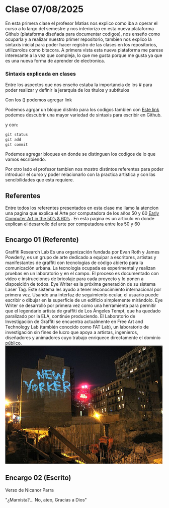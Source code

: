 # Clase 07/08/2025
En esta primera clase el profesor Matias nos explico como iba a operar el curso a lo largo del semestre y nos interiorizo en esta nueva plataforma Github (plataforma diseñada para documentar codigos), nos enseño como ocuparla y a realizar nuestro primer repositorio, tambien nos explico la sintaxis inicial para poder hacer registro de las clases en los repositorios, utilizarolos como bitacora. 
A primera vista esta nueva plataforma me parese interesante a la vez que compleja, lo que me gusta porque me gusta ya que es una nueva forma de aprender de electronica.

### Sintaxis explicada en clases
Entre los aspectos que nos enseño estaba la importancia de los # para poder realizar y definir la jerarquia de los titulos y subtitulos

Con los () podemos agregar link 

Podemos agrgar un bloque distinto para los codigos
tambien con [Este link](https://docs.github.com/en/get-started/writing-on-github/getting-started-with-writing-and-formatting-on-github/basic-writing-and-formatting-syntax) podemos descubrir una mayor variedad de sintaxis para escribir en Github. 

y con: 
```
git status
git add
git commit
```
Podemos agregar bloques en donde se distinguen los codigos de lo que vamos escribiendo. 

Por otro lado el profesor tambien nos mostro distintos referentes para poder introducir el curso y poder relacionarlo con la practica artistica y con las sencibilidades que esta requiere.
## Referentes 

Entre todos los referentes presentados en esta clase me llamo la atencion una pagina que explica el Arte por computadora de los años 50 y 60 [Early Computer Art in the 50’s & 60’s](https://www.amygoodchild.com/blog/computer-art-50s-and-60s) . En esta pagina es un articulo en donde explican el desarrollo del arte por computadora entre los 50 y 60

## Encargo 01 (Referente)

Graffiti Research Lab
Es una organización fundada por Evan Roth y James Powderly, es un grupo de arte dedicado a equipar a escritores, artistas y manifestantes de graffiti con tecnologías de código abierto para la comunicación urbana. La tecnologia ocupada es experimental y realizan pruebas en un laboratorio y en el campo. El proceso es documentado con video e instrucciones de bricolaje para cada proyecto y lo ponen a disposición de todos. 
Eye Writer es la próxima generación de su sistema Laser Tag. Este sistema les ayudo a tener reconocimiento internacional por primera vez. Usando una interfaz de seguimiento ocular, el usuario puede escribir o dibujar en la superficie de un edificio simplemente mirándolo. Eye Writer se desarrolló por primera vez como una herramienta para permitir que el legendario artista de graffiti de Los Ángeles Tempt, que ha quedado paralizado por la ELA, continúe produciendo.
El Laboratorio de Investigación de Graffiti se encuentra actualmente en Free Art and Technology Lab (también conocido como FAT Lab), un laboratorio de investigación sin fines de lucro que apoya a artistas, ingenieros, diseñadores y animadores cuyo trabajo enriquece directamente el dominio público.
![Graffiti Research Lab](https://github.com/emilianojc/bit-cora-Emiliano-/blob/main/Clase%2001/Hell's_Kitchen_-_Flickr_-_urban_data.jpg)


## Encargo 02 (Escrito)

Verso de Nicanor Parra

"¿Marxista?... No, ateo, Gracias a Dios"
